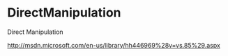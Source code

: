 DirectManipulation
==================

Direct Manipulation

http://msdn.microsoft.com/en-us/library/hh446969%28v=vs.85%29.aspx
